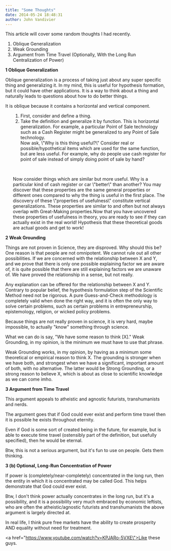 ```yaml
---
title: "Some Thoughts"
date: 2014-05-24 18:48:31
author: John Vandivier
---
```




This article will cover some random thoughts I had recently.
<ol>
	<li>Oblique Generalization</li>
	<li>Weak Grounding</li>
	<li>Argument from Time Travel (Optionally, With the Long Run Centralization of Power)</li>
</ol>
<strong>1 Oblique Generalization</strong>

Oblique generalization is a process of taking just about any super specific thing and generalizing it. In my mind, this is useful for hypothesis formation, but it could have other applications. It is a way to think about a thing and naturally leads to questions about how to do better things.

It is oblique because it contains a horizontal and vertical component.
<ol>
<ol>
	<li>First, consider and define a thing.</li>
	<li>Take the definition and generalize it by function. This is horizontal generalization. For example, a particular Point of Sale technology such as a Cash Register might be generalized to any Point of Sale technology.</li>
Now ask, \"Why is this thing useful?\" Consider real or possible/hypothetical items which are used for the same function, but are less useful. For example, why do people use cash register for point of sale instead of simply doing point of sale by hand?</ol>
</ol>
&nbsp;
<ol>Now consider things which are similar but more useful. Why is a particular kind of cash register or car \"better\" than another? You may discover that these properties are the same general properties or different ones compared to why the thing is useful in the first place. The discovery of these \"properties of usefulness\" constitute vertical generalizations. These properties are similar to and often but not always overlap with Great-Making properties.Now that you have uncovered these properties of usefulness in theory, you are ready to see if they can actually exist in the real world! Hypothesis that these theoretical goods are actual goods and get to work!</ol>
<strong>2 Weak Grounding</strong>

Things are not proven in Science, they are disproved. Why should this be? One reason is that people are not omnipotent. We cannot rule out all other possibilities. If we are concerned with the relationship between X and Y, and we prove that there is only one possible explaining factor we are aware of, it is quite possible that there are still explaining factors we are unaware of. We have proved the relationship in a sense, but not really.

Any explanation can be offered for the relationship between X and Y. Contrary to popular belief, the hypothesis formulation step of the Scientific Method need not be rigorous. A pure Guess-and-Check methodology is completely valid when done the right way, and it is often the only way to solve certain problems, such as certain problems in entrepreneurship, epistemology, religion, or wicked policy problems.

Because things are not really proven in science, it is very hard, maybe impossible, to actually \"know\" something through science.

What we can do is say, \"We have some reason to think [X].\" Weak Grounding, in my opinion, is the minimum we must have to use that phrase.

Weak Grounding works, in my opinion, by having as a minimum some theoretical or empirical reason to think X. The grounding is stronger when we have both, and strongest when we have a significant, important amount of both, with no alternative. The latter would be Strong Grounding, or a strong reason to believe X, which is about as close to scientific knowledge as we can come imho.

<strong>3 Argument from Time Travel</strong>

This argument appeals to atheistic and agnostic futurists, transhumanists and nerds.

The argument goes that if God could ever exist and perform time travel then it is possible he exists throughout eternity.

Even if God is some sort of created being in the future, for example, but is able to execute time travel (ostensibly part of the definition, but usefully specified), then he would be eternal.

Btw, this is not a serious argument, but it's fun to use on people. Gets them thinking.

<strong>3 (b) Optional, Long-Run Concentration of Power</strong>

If power is (completely/near-completely) concentrated in the long run, then the entity in which it is concentrated may be called God. This helps demonstrate that God could ever exist.

Btw, I don't think power actually concentrates in the long run, but it's a possibility, and it is a possibility very much embraced by economic leftists, who are often the atheistic/agnostic futurists and transhumanists the above argument is largely directed at.

In real life, I think pure free markets have the ability to create prosperity AND equality without need for treatment.

<a href=\"https://www.youtube.com/watch?v=KPJARo-5VXE\">Like these guys.</a>